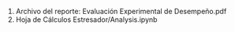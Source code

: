 1. Archivo del reporte: Evaluación Experimental de Desempeño.pdf
2. Hoja de Cálculos Estresador/Analysis.ipynb
